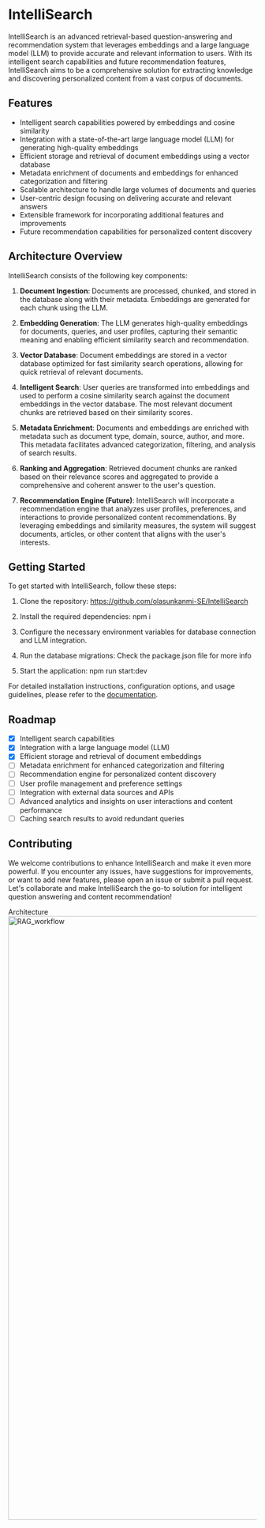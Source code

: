 # IntelliSearch

IntelliSearch is an advanced retrieval-based question-answering and recommendation system that leverages embeddings and a large language model (LLM) to provide accurate and relevant information to users. With its intelligent search capabilities and future recommendation features, IntelliSearch aims to be a comprehensive solution for extracting knowledge and discovering personalized content from a vast corpus of documents.

## Features

- Intelligent search capabilities powered by embeddings and cosine similarity
- Integration with a state-of-the-art large language model (LLM) for generating high-quality embeddings
- Efficient storage and retrieval of document embeddings using a vector database
- Metadata enrichment of documents and embeddings for enhanced categorization and filtering
- Scalable architecture to handle large volumes of documents and queries
- User-centric design focusing on delivering accurate and relevant answers
- Extensible framework for incorporating additional features and improvements
- Future recommendation capabilities for personalized content discovery

## Architecture Overview

IntelliSearch consists of the following key components:

1. **Document Ingestion**: Documents are processed, chunked, and stored in the database along with their metadata. Embeddings are generated for each chunk using the LLM.

2. **Embedding Generation**: The LLM generates high-quality embeddings for documents, queries, and user profiles, capturing their semantic meaning and enabling efficient similarity search and recommendation.

3. **Vector Database**: Document embeddings are stored in a vector database optimized for fast similarity search operations, allowing for quick retrieval of relevant documents.

4. **Intelligent Search**: User queries are transformed into embeddings and used to perform a cosine similarity search against the document embeddings in the vector database. The most relevant document chunks are retrieved based on their similarity scores.

5. **Metadata Enrichment**: Documents and embeddings are enriched with metadata such as document type, domain, source, author, and more. This metadata facilitates advanced categorization, filtering, and analysis of search results.

6. **Ranking and Aggregation**: Retrieved document chunks are ranked based on their relevance scores and aggregated to provide a comprehensive and coherent answer to the user's question.

7. **Recommendation Engine (Future)**: IntelliSearch will incorporate a recommendation engine that analyzes user profiles, preferences, and interactions to provide personalized content recommendations. By leveraging embeddings and similarity measures, the system will suggest documents, articles, or other content that aligns with the user's interests.

## Getting Started

To get started with IntelliSearch, follow these steps:

1. Clone the repository:
   https://github.com/olasunkanmi-SE/IntelliSearch
   
2. Install the required dependencies:
   npm i
   
3. Configure the necessary environment variables for database connection and LLM integration.

4. Run the database migrations: Check the package.json file for more info

5. Start the application: npm run start:dev

For detailed installation instructions, configuration options, and usage guidelines, please refer to the [documentation](docs/README.md).

## Roadmap

- [x] Intelligent search capabilities
- [x] Integration with a large language model (LLM)
- [x] Efficient storage and retrieval of document embeddings
- [ ] Metadata enrichment for enhanced categorization and filtering
- [ ] Recommendation engine for personalized content discovery
- [ ] User profile management and preference settings
- [ ] Integration with external data sources and APIs
- [ ] Advanced analytics and insights on user interactions and content performance
- [ ] Caching search results to avoid redundant queries

## Contributing

We welcome contributions to enhance IntelliSearch and make it even more powerful. If you encounter any issues, have suggestions for improvements, or want to add new features, please open an issue or submit a pull request. Let's collaborate and make IntelliSearch the go-to solution for intelligent question answering and content recommendation!

Architecture
<img width="1222" alt="RAG_workflow" src="https://github.com/olasunkanmi-SE/Vectorized-Intelligence/assets/60177090/d1f6495d-8245-400b-ba20-a520c7200950">

